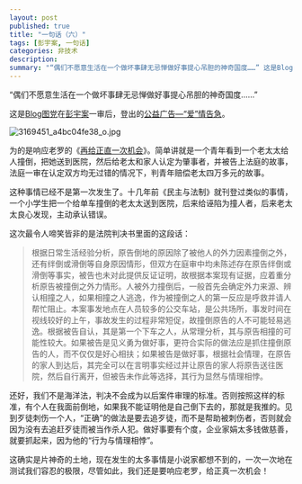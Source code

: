 ```yaml
---
layout: post
published: true
title: "一句话（六）"
tags: [彭宇案, 一句话]
categories: 非技术    
description: 
summary: "“偶们不愿意生活在一个做坏事肆无忌惮做好事提心吊胆的神奇国度……” 这是Blog图党在彭宇案一审后，登出的公益广告—“爱”情告急。 为的是响应老罗的《再给正直一次机会》。简单讲就是一个青年看到一个老太太给人撞倒，把她送到医院，然后给老太和家"
---
```

  


“偶们不愿意生活在一个做坏事肆无忌惮做好事提心吊胆的神奇国度……”

  


  


这是[Blog图党][Blog]在[彭宇案][Link 1]一审后，登出的[公益广告—“爱”情告急][Link 2]。

  


![3169451_a4bc04fe38_o.jpg][]  


为的是响应老罗的《[再给正直一次机会][Link 3]》。简单讲就是一个青年看到一个老太太给人撞倒，把她送到医院，然后给老太和家人认定为肇事者，并被告上法庭的故事，法庭一审在认定双方均无过错的情况下，判青年赔偿老太四万多元的故事。

这种事情已经不是第一次发生了。十几年前《民主与法制》就刊登过类似的事情，一个小学生把一个给单车撞倒的老太太送到医院，后来给诬陷为撞人者，后来老太太良心发现，主动承认错误。

这次最令人啼笑皆非的是法院判决书里面的这段话：

> 根据日常生活经验分析，原告倒地的原因除了被他人的外力因素撞倒之外，还有绊倒或滑倒等自身原因情形，但双方在庭审中均未陈述存在原告绊倒或滑倒等事实，被告也未对此提供反证证明，故根据本案现有证据，应着重分析原告被撞倒之外力情形。人被外力撞倒后，一般首先会确定外力来源、辨认相撞之人，如果相撞之人逃逸，作为被撞倒之人的第一反应是呼救并请人帮忙阻止。本案事发地点在人员较多的公交车站，是公共场所，事发时间在视线较好的上午，事故发生的过程非常短促，故撞倒原告的人不可能轻易逃逸。根据被告自认，其是第一个下车之人，从常理分析，其与原告相撞的可能性较大。如果被告是见义勇为做好事，更符合实际的做法应是抓住撞倒原告的人，而不仅仅是好心相扶；如果被告是做好事，根据社会情理，在原告的家人到达后，其完全可以在言明事实经过并让原告的家人将原告送往医院，然后自行离开，但被告未作此等选择，其行为显然与情理相悖。  
> 

还好，我们不是海洋法，判决不会成为以后案件审理的标准。否则按照这样的标准，有个人在我面前倒地，如果我不能证明他是自己倒下去的，那就是我推的。见到歹徒刺伤一个人，“正确”的做法是要去追歹徒，而不是帮助被刺伤者，否则就会因为没有去追赶歹徒而被当作杀人犯。做好事要有个度，企业家娟太多钱做慈善，就要抓起来，因为他的“行为与情理相悖”。

这确实是片神奇的土地，现在发生的太多事情是小说家都想不到的，一次一次地在测试我们容忍的极限，尽管如此，我们还是要响应老罗，给正真一次机会！


[Blog]: http://blogtd.org/
[Link 1]: http://shehui.daqi.com/ztnew/245510/1/index.html
[Link 2]: http://blogtd.org/archives/379165
[3169451_a4bc04fe38_o.jpg]: http://static.zooomr.com/images/3169451_a4bc04fe38_o.jpg
[Link 3]: http://www.bullog.cn/blogs/laoluo/archives/98343.aspx